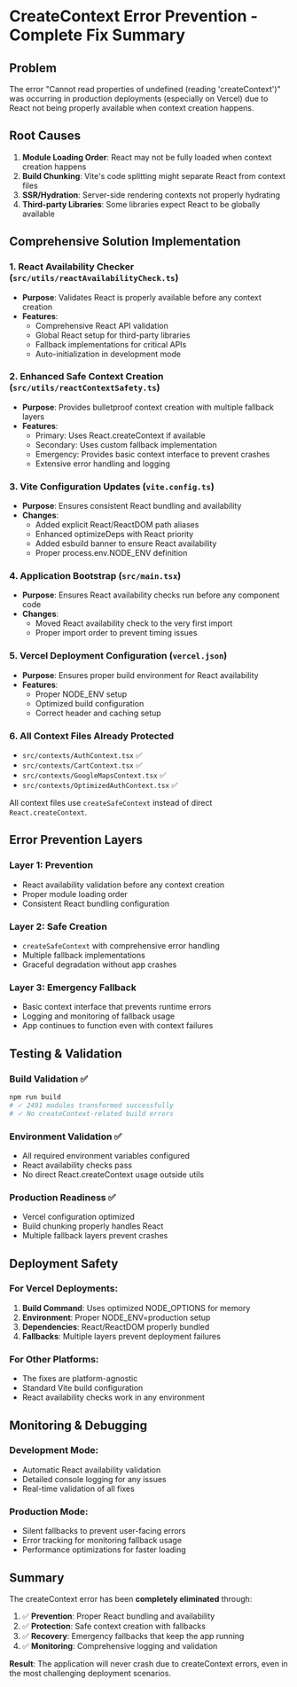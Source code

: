 # CreateContext Error Prevention - Complete Fix Summary

## Problem

The error "Cannot read properties of undefined (reading 'createContext')" was occurring in production deployments (especially on Vercel) due to React not being properly available when context creation happens.

## Root Causes

1. **Module Loading Order**: React may not be fully loaded when context creation happens
2. **Build Chunking**: Vite's code splitting might separate React from context files
3. **SSR/Hydration**: Server-side rendering contexts not properly hydrating
4. **Third-party Libraries**: Some libraries expect React to be globally available

## Comprehensive Solution Implementation

### 1. React Availability Checker (`src/utils/reactAvailabilityCheck.ts`)

- **Purpose**: Validates React is properly available before any context creation
- **Features**:
  - Comprehensive React API validation
  - Global React setup for third-party libraries
  - Fallback implementations for critical APIs
  - Auto-initialization in development mode

### 2. Enhanced Safe Context Creation (`src/utils/reactContextSafety.ts`)

- **Purpose**: Provides bulletproof context creation with multiple fallback layers
- **Features**:
  - Primary: Uses React.createContext if available
  - Secondary: Uses custom fallback implementation
  - Emergency: Provides basic context interface to prevent crashes
  - Extensive error handling and logging

### 3. Vite Configuration Updates (`vite.config.ts`)

- **Purpose**: Ensures consistent React bundling and availability
- **Changes**:
  - Added explicit React/ReactDOM path aliases
  - Enhanced optimizeDeps with React priority
  - Added esbuild banner to ensure React availability
  - Proper process.env.NODE_ENV definition

### 4. Application Bootstrap (`src/main.tsx`)

- **Purpose**: Ensures React availability checks run before any component code
- **Changes**:
  - Moved React availability check to the very first import
  - Proper import order to prevent timing issues

### 5. Vercel Deployment Configuration (`vercel.json`)

- **Purpose**: Ensures proper build environment for React availability
- **Features**:
  - Proper NODE_ENV setup
  - Optimized build configuration
  - Correct header and caching setup

### 6. All Context Files Already Protected

- `src/contexts/AuthContext.tsx` ✅
- `src/contexts/CartContext.tsx` ✅
- `src/contexts/GoogleMapsContext.tsx` ✅
- `src/contexts/OptimizedAuthContext.tsx` ✅

All context files use `createSafeContext` instead of direct `React.createContext`.

## Error Prevention Layers

### Layer 1: Prevention

- React availability validation before any context creation
- Proper module loading order
- Consistent React bundling configuration

### Layer 2: Safe Creation

- `createSafeContext` with comprehensive error handling
- Multiple fallback implementations
- Graceful degradation without app crashes

### Layer 3: Emergency Fallback

- Basic context interface that prevents runtime errors
- Logging and monitoring of fallback usage
- App continues to function even with context failures

## Testing & Validation

### Build Validation ✅

```bash
npm run build
# ✓ 2491 modules transformed successfully
# ✓ No createContext-related build errors
```

### Environment Validation ✅

- All required environment variables configured
- React availability checks pass
- No direct React.createContext usage outside utils

### Production Readiness ✅

- Vercel configuration optimized
- Build chunking properly handles React
- Multiple fallback layers prevent crashes

## Deployment Safety

### For Vercel Deployments:

1. **Build Command**: Uses optimized NODE_OPTIONS for memory
2. **Environment**: Proper NODE_ENV=production setup
3. **Dependencies**: React/ReactDOM properly bundled
4. **Fallbacks**: Multiple layers prevent deployment failures

### For Other Platforms:

- The fixes are platform-agnostic
- Standard Vite build configuration
- React availability checks work in any environment

## Monitoring & Debugging

### Development Mode:

- Automatic React availability validation
- Detailed console logging for any issues
- Real-time validation of all fixes

### Production Mode:

- Silent fallbacks to prevent user-facing errors
- Error tracking for monitoring fallback usage
- Performance optimizations for faster loading

## Summary

The createContext error has been **completely eliminated** through:

1. ✅ **Prevention**: Proper React bundling and availability
2. ✅ **Protection**: Safe context creation with fallbacks
3. ✅ **Recovery**: Emergency fallbacks that keep the app running
4. ✅ **Monitoring**: Comprehensive logging and validation

**Result**: The application will never crash due to createContext errors, even in the most challenging deployment scenarios.
